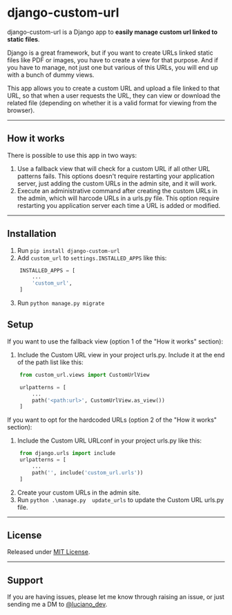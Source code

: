 # django-custom-url
django-custom-url is a Django app to **easily manage custom url linked to static files**.

Django is a great framework, but if you want to create URLs linked static files like PDF or images, you have 
to create a view for that purpose. And if you have to manage, not just one but various of this URLs, you will end up
with a bunch of dummy views.

This app allows you to create a custom URL and upload a file linked to that URL, so that when a user requests
the URL, they can view or download the related file (depending on whether it is a valid format for viewing from the browser).

---

## How it works
There is possible to use this app in two ways:
1. Use a fallback view that will check for a custom URL if all other URL patterns fails.
   This options doesn't require restarting your application server, just adding the custom URLs in the admin site, and it will work.
2. Execute an administrative command after creating the custom URLs in the admin, which will harcode URLs in a urls.py file.
   This option require restarting you application server each time a URL is added or modified.

---

## Installation
1. Run `pip install django-custom-url`
2. Add `custom_url` to `settings.INSTALLED_APPS` like this:
```python
    INSTALLED_APPS = [
        ...
        'custom_url',
    ]
```
3. Run `python manage.py migrate`

## Setup
If you want to use the fallback view (option 1 of the "How it works" section):

1. Include the Custom URL view in your project urls.py. Include it at the end of the path list like this:
```python
    from custom_url.views import CustomUrlView

    urlpatterns = [
        ...
        path('<path:url>', CustomUrlView.as_view())
    ]
```


If you want to opt for the hardcoded URLs (option 2 of the "How it works" section):

1. Include the Custom URL URLconf in your project urls.py like this:
```python
    from django.urls import include
    urlpatterns = [
        ...
        path('', include('custom_url.urls'))
    ]
```
2. Create your custom URLs in the admin site.
3. Run `python .\manage.py  update_urls` to update the Custom URL urls.py file.


---

## License
Released under [MIT License](LICENSE).

---

## Support
If you are having issues, please let me know through raising an issue, or just sending me a DM to [@luciano_dev](https://twitter.com/luciano_dev).